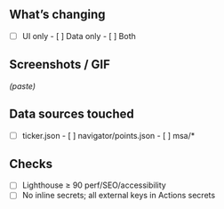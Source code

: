 ## What’s changing
- [ ] UI only  - [ ] Data only  - [ ] Both

## Screenshots / GIF
_(paste)_

## Data sources touched
- [ ] ticker.json  - [ ] navigator/points.json  - [ ] msa/*

## Checks
- [ ] Lighthouse ≥ 90 perf/SEO/accessibility
- [ ] No inline secrets; all external keys in Actions secrets
